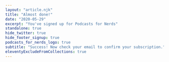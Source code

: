 ```yaml
---
layout: "article.njk"
title: "Almost done!"
date: "2020-05-29"
excerpt: "You've signed up for Podcasts for Nerds"
standalone: true
hide_twitter: true
hide_footer_signup: true
podcasts_for_nerds_logo: true
subtitle: "Success! Now check your email to confirm your subscription."
eleventyExcludeFromCollections: true
---
```

